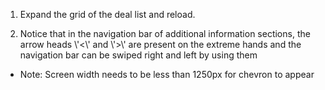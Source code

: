1. Expand the grid of the deal list and reload.

2. Notice that in the navigation bar of additional information sections, the arrow heads \\'<\\' and \\'>\\' are present on the extreme hands and the navigation bar can be swiped right and left by using them
  * Note: Screen width needs to be less than 1250px for chevron to appear